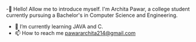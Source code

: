-👋 Hello! Allow me to introduce myself. I'm Archita Pawar, a college student currently pursuing a Bachelor's in Computer Science and Engineering.
- 🌱 I’m currently learning JAVA and C.
- 📫 How to reach me
  pawararchita214@gmail.com
